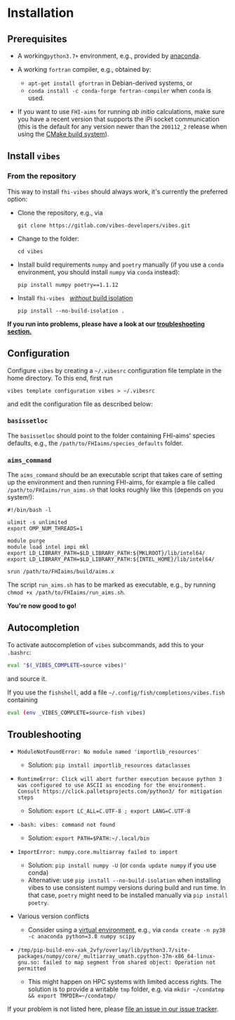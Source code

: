 # Installation

## Prerequisites

- A working`python3.7+` environment, e.g., provided by [anaconda](https://docs.conda.io/en/latest/miniconda.html).

- A working `fortran` compiler, e.g., obtained by:
    - `apt-get install gfortran` in Debian-derived systems, or
    - `conda install -c conda-forge fortran-compiler` when `conda` is used.

- If you want to use `FHI-aims` for running _ab initio_ calculations, make sure you have a recent version that supports the iPi socket communication (this is the default for any version newer than the `200112_2` release when using the [CMake build system](https://aims-git.rz-berlin.mpg.de/aims/FHIaims/-/wikis/CMake-Tutorial)).


## Install `vibes`

### From the repository

This way to install `fhi-vibes` should always work, it's currently the preferred option:

- Clone the repository, e.g., via

	```
	git clone https://gitlab.com/vibes-developers/vibes.git
	```

- Change to the folder:

	```
	cd vibes
	```

- Install build requirements `numpy` and `poetry` manually (if you use a `conda` environment, you should install `numpy` via `conda` instead):

	```
	pip install numpy poetry==1.1.12
	```

- Install `fhi-vibes ` [_without_ build isolation](https://pip.pypa.io/en/stable/cli/pip_install/)

	```
	pip install --no-build-isolation .
	```

**If you run into problems, please have a look at our [troubleshooting section.](#Troubleshooting)**

## Configuration

Configure `vibes` by creating a `~/.vibesrc` configuration file template in the home directory. To this end, first run

```
vibes template configuration vibes > ~/.vibesrc
```

and edit the configuration file as described below:

### `basissetloc`

The `basissetloc` should point to the folder containing FHI-aims' species defaults, e.g., the `/path/to/FHIaims/species_defaults` folder.

### `aims_command`

The `aims_command` should be an executable script that takes care of setting up the environment and then running FHI-aims, for example a file called `/path/to/FHIaims/run_aims.sh`  that looks roughly like this (depends on you system!):

```
#!/bin/bash -l

ulimit -s unlimited
export OMP_NUM_THREADS=1

module purge
module load intel impi mkl
export LD_LIBRARY_PATH=$LD_LIBRARY_PATH:${MKLROOT}/lib/intel64/
export LD_LIBRARY_PATH=$LD_LIBRARY_PATH:${INTEL_HOME}/lib/intel64/

srun /path/to/FHIaims/build/aims.x
```

The script `run_aims.sh` has to be marked as executable, e.g., by running `chmod +x /path/to/FHIaims/run_aims.sh`.

**You're now good to go!**

## Autocompletion

To activate autocompletion of `vibes` subcommands, add this to your `.bashrc`:

```bash
eval "$(_VIBES_COMPLETE=source vibes)"
```

and source it.

If you use the `fishshell`, add a file `~/.config/fish/completions/vibes.fish` containing

```bash
eval (env _VIBES_COMPLETE=source-fish vibes)
```



## Troubleshooting

- `ModuleNotFoundError: No module named 'importlib_resources'`
    - Solution: `pip install importlib_resources dataclasses`
- `RuntimeError: Click will abort further execution because python 3 was configured to use ASCII as encoding for the environment. Consult https://click.palletsprojects.com/python3/ for mitigation steps`
    - Solution:  `export LC_ALL=C.UTF-8 ; export LANG=C.UTF-8`
- `-bash: vibes: command not found`
    - Solution: `export PATH=$PATH:~/.local/bin`
- `ImportError: numpy.core.multiarray failed to import`
    - Solution: `pip install numpy -U` (or `conda update numpy` if you use conda)
    - Alternative: use `pip install --no-build-isolation` when installing vibes to use consistent numpy versions during build and run time. In that case, `poetry` might need to be installed manually via `pip install poetry`.
- Various version conflicts
    - Consider using a [virtual environment](https://docs.conda.io/projects/conda/en/latest/user-guide/tasks/manage-environments.html), e.g., via `conda create -n py38 -c anaconda python=3.8 numpy scipy`

- `/tmp/pip-build-env-xak_2vfy/overlay/lib/python3.7/site-packages/numpy/core/_multiarray_umath.cpython-37m-x86_64-linux-gnu.so: failed to map segment from shared object: Operation not permitted`
    - This might happen on HPC systems with limited access rights. The solution is to provide a writable `tmp` folder, e.g. via `mkdir ~/condatmp && export TMPDIR=~/condatmp/`

If your problem is not listed here, please [file an issue in our issue tracker](https://gitlab.com/vibes-developers/vibes/-/issues).
